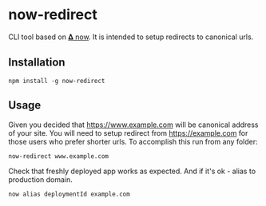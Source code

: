 # now-redirect

CLI tool based on [𝚫 now](https://zeit.co/now). It is intended to setup redirects to canonical urls.

## Installation

```
npm install -g now-redirect
```

## Usage

Given you decided that https://www.example.com will be canonical address of your site. You will need to setup redirect from https://example.com for those users who prefer shorter urls. To accomplish this run from any folder:

```
now-redirect www.example.com
```

Check that freshly deployed app works as expected. And if it's ok - alias to production domain.

```
now alias deploymentId example.com
```
